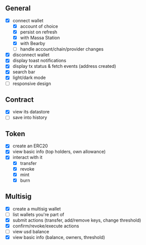 ## General

- [x] connect wallet
  - [x] account of choice
  - [x] persist on refresh
  - [x] with Massa Station
  - [x] with Bearby
  - [ ] handle account/chain/provider changes
- [x] disconnect wallet
- [x] display toast notifications
- [x] display tx status & fetch events (address created)
- [x] search bar
- [x] light/dark mode
- [ ] responsive design

## Contract

- [x] view its datastore
- [ ] save into history

## Token

- [x] create an ERC20
- [x] view basic info (top holders, own allowance)
- [x] interact with it
  - [x] transfer
  - [x] revoke
  - [x] mint
  - [x] burn

## Multisig

- [x] create a multisig wallet
- [ ] list wallets you're part of
- [x] submit actions (transfer, add/remove keys, change threshold)
- [x] confirm/revoke/execute actions
- [ ] view usd balance
- [x] view basic info (balance, owners, threshold)
